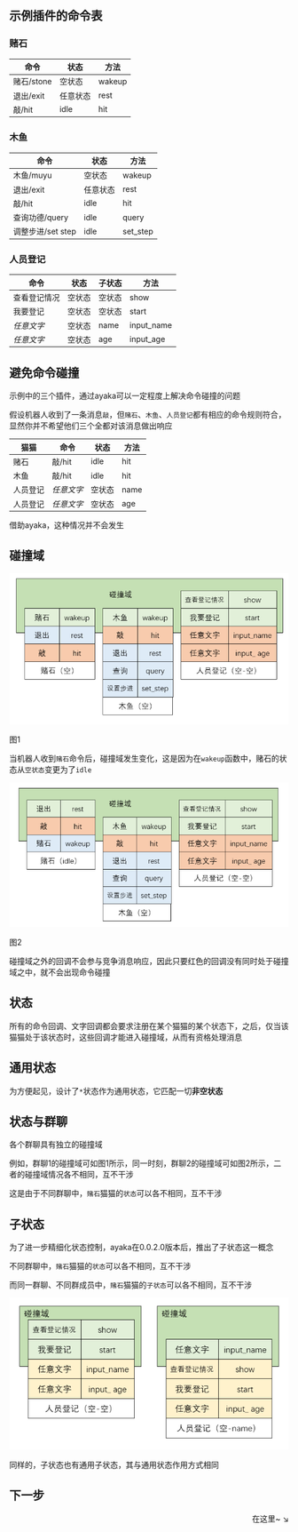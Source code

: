 ## 示例插件的命令表

### 赌石

| 命令       | 状态     | 方法   |
| ---------- | -------- | ------ |
| 赌石/stone | 空状态   | wakeup |
| 退出/exit  | 任意状态 | rest   |
| 敲/hit     | idle     | hit    |

### 木鱼

| 命令              | 状态     | 方法     |
| ----------------- | -------- | -------- |
| 木鱼/muyu         | 空状态   | wakeup   |
| 退出/exit         | 任意状态 | rest     |
| 敲/hit            | idle     | hit      |
| 查询功德/query    | idle     | query    |
| 调整步进/set step | idle     | set_step |

### 人员登记

| 命令         | 状态   | 子状态 | 方法       |
| ------------ | ------ | ------ | ---------- |
| 查看登记情况 | 空状态 | 空状态 | show       |
| 我要登记     | 空状态 | 空状态 | start      |
| *任意文字*   | 空状态 | name   | input_name |
| *任意文字*   | 空状态 | age    | input_age  |

## 避免命令碰撞

示例中的三个插件，通过ayaka可以一定程度上解决命令碰撞的问题

假设机器人收到了一条消息`敲`，但`赌石`、`木鱼`、`人员登记`都有相应的命令规则符合，显然你并不希望他们三个全都对该消息做出响应

| 猫猫     | 命令       | 状态   | 方法 |
| -------- | ---------- | ------ | ---- |
| 赌石     | 敲/hit     | idle   | hit  |
| 木鱼     | 敲/hit     | idle   | hit  |
| 人员登记 | *任意文字* | 空状态 | name | input_name |
| 人员登记 | *任意文字* | 空状态 | age  | input_age  |

借助ayaka，这种情况并不会发生

## 碰撞域

![图片](./1.png)

图1

当机器人收到`赌石`命令后，碰撞域发生变化，这是因为在`wakeup`函数中，赌石的状态从`空状态`变更为了`idle`

![图片](./2.png)

图2

碰撞域之外的回调不会参与竞争消息响应，因此只要红色的回调没有同时处于碰撞域之中，就不会出现命令碰撞

## 状态

所有的命令回调、文字回调都会要求注册在某个猫猫的某个状态下，之后，仅当该猫猫处于该状态时，这些回调才能进入碰撞域，从而有资格处理消息

## 通用状态

为方便起见，设计了`*`状态作为通用状态，它匹配一切**非空状态**

## 状态与群聊

各个群聊具有独立的碰撞域

例如，群聊1的碰撞域可如图1所示，同一时刻，群聊2的碰撞域可如图2所示，二者的碰撞域情况各不相同，互不干涉

这是由于不同群聊中，`赌石`猫猫的`状态`可以各不相同，互不干涉

## 子状态

为了进一步精细化状态控制，ayaka在0.0.2.0版本后，推出了子状态这一概念

不同群聊中，`赌石`猫猫的`状态`可以各不相同，互不干涉

而同一群聊、不同群成员中，`赌石`猫猫的`子状态`可以各不相同，互不干涉

![图片](./3.png)

同样的，子状态也有通用子状态，其与通用状态作用方式相同

## 下一步

<div align="right">
    在这里~ ↘
</div>
